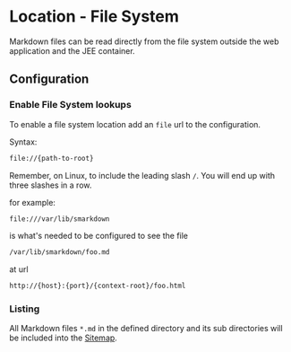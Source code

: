 # Location - File System


Markdown files can be read directly from the file system outside the web application
and the JEE container.



## Configuration


### Enable File System lookups

To enable a file system location add an ``file`` url to the configuration. 

Syntax:
```bash
file://{path-to-root}
```


Remember, on Linux, to include the leading slash ``/``. You will end up with 
three slashes in a row.


for example: 
```bash
file:///var/lib/smarkdown
``` 
is what's needed to be configured to see the file 

```bash
/var/lib/smarkdown/foo.md
``` 
at url
```bash
http://{host}:{port}/{context-root}/foo.html
```



### Listing


All Markdown files ``*.md`` in the defined directory and its sub directories 
will be included into the [Sitemap](../../sitemap.xhtml).

